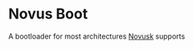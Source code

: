# Novus Boot

A bootloader for most architectures [Novusk](https://github.com/new-kernel/novusk) supports
